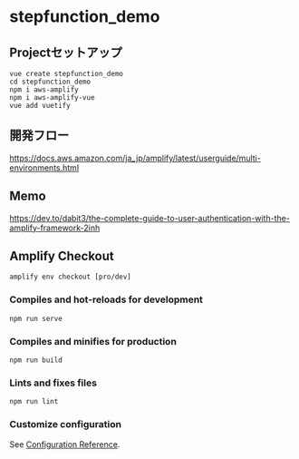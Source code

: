 # stepfunction_demo

## Projectセットアップ
```
vue create stepfunction_demo
cd stepfunction_demo
npm i aws-amplify 
npm i aws-amplify-vue
vue add vuetify 
```

## 開発フロー

https://docs.aws.amazon.com/ja_jp/amplify/latest/userguide/multi-environments.html

## Memo

https://dev.to/dabit3/the-complete-guide-to-user-authentication-with-the-amplify-framework-2inh

## Amplify Checkout
```
amplify env checkout [pro/dev]
```

### Compiles and hot-reloads for development
```
npm run serve
```

### Compiles and minifies for production
```
npm run build
```

### Lints and fixes files
```
npm run lint
```

### Customize configuration
See [Configuration Reference](https://cli.vuejs.org/config/).



